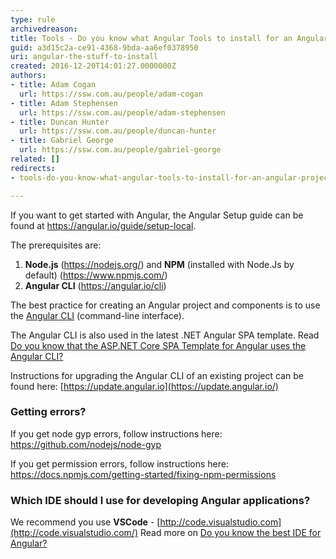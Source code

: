 ```yaml
---
type: rule
archivedreason: 
title: Tools - Do you know what Angular Tools to install for an Angular project?
guid: a3d15c2a-ce91-4368-9bda-aa6ef0378950
uri: angular-the-stuff-to-install
created: 2016-12-20T14:01:27.0000000Z
authors:
- title: Adam Cogan
  url: https://ssw.com.au/people/adam-cogan
- title: Adam Stephensen
  url: https://ssw.com.au/people/adam-stephensen
- title: Duncan Hunter
  url: https://ssw.com.au/people/duncan-hunter
- title: Gabriel George
  url: https://ssw.com.au/people/gabriel-george
related: []
redirects:
- tools-do-you-know-what-angular-tools-to-install-for-an-angular-project

---
```


If you want to get started with Angular, the Angular Setup guide can be found at https://angular.io/guide/setup-local.  

The prerequisites are:

1. **Node.js** (https://nodejs.org/) and  **NPM** (installed with Node.Js by default) (https://www.npmjs.com/)
2. **Angular CLI** (https://angular.io/cli)

The best practice for creating an Angular project and components is to use the [Angular CLI](https://angular.io/cli) (command-line interface).

The Angular CLI is also used in the latest .NET Angular SPA template. 
Read [Do you know that the ASP.NET Core SPA Template for Angular uses the Angular CLI?](/asp-net-core-spa-template-for-angular-uses-the-angular-cli)

<!--endintro-->

Instructions for upgrading the Angular CLI of an existing project can be found here: [https://update.angular.io](https://update.angular.io/)

### Getting errors?

If you get node gyp errors, follow instructions here: https://github.com/nodejs/node-gyp

If you get permission errors, follow instructions here: https://docs.npmjs.com/getting-started/fixing-npm-permissions

### Which IDE should I use for developing Angular applications?

We recommend you use  **VSCode** - [http://code.visualstudio.com](http://code.visualstudio.com/)
Read more on [Do you know the best IDE for Angular?](/how-to-get-your-machine-setup)
